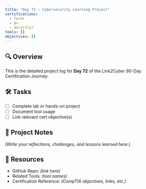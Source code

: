 ```yaml
---
title: "Day 72 – Cybersecurity Learning Project"
certifications:
  - Tech+
  - A+
  - Security+
tools: []
objectives: []
---
```


## 🔍 Overview

This is the detailed project log for **Day 72** of the Link2Cyber 80-Day Certification Journey.

## 🛠️ Tasks

- [ ] Complete lab or hands-on project
- [ ] Document tool usage
- [ ] Link relevant cert objective(s)

## 📁 Project Notes

_(Write your reflections, challenges, and lessons learned here.)_

## 🔗 Resources

- GitHub Repo: *(link here)*
- Related Tools: *(tool names)*
- Certification Reference: *(CompTIA objectives, links, etc.)*
